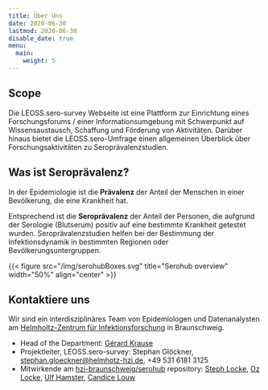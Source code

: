 ```yaml
---
title: Über Uns
date: 2020-06-30
lastmod: 2020-06-30
disable_date: true
menu:
  main:
    weight: 5
---
```


## Scope
Die LEOSS.sero-survey Webseite ist eine Plattform zur Einrichtung eines Forschungsforums / einer Informationsumgebung mit Schwerpunkt auf Wissensaustausch, Schaffung und Förderung von Aktivitäten. Darüber hinaus bietet die LEOSS.sero-Umfrage einen allgemeinen Überblick über Forschungsaktivitäten zu Seroprävalenzstudien.

## Was ist Seroprävalenz?
In der Epidemiologie ist die __Prävalenz__ der Anteil der Menschen in einer Bevölkerung, die eine Krankheit hat.

Entsprechend ist die __Seroprävalenz__ der Anteil der Personen, die aufgrund der Serologie (Blutserum) positiv auf eine bestimmte Krankheit getestet wurden. Seroprävalenzstudien helfen bei der Bestimmung der Infektionsdynamik in bestimmten Regionen oder Bevölkerungsuntergruppen.

{{< figure src="/img/serohubBoxes.svg" title="Serohub overview" width="50%" align="center" >}}

## Kontaktiere uns
Wir sind ein interdisziplinäres Team von Epidemiologen und Datenanalysten am [Helmholtz-Zentrum für Infektionsforschung](https://www.helmholtz-hzi.de/) in Braunschweig.

* Head of the Department: [Gérard Krause](https://www.helmholtz-hzi.de/de/forschung/forschungsschwerpunkte/bakterielle-und-virale-krankheitserreger/epidemiologie/gerard-krause/) 
* Projektleiter, LEOSS.sero-survey: Stephan Glöckner, stephan.gloeckner@helmhotz-hzi.de, +49 531 6181 3125
* Mitwirkende am [hzi-braunschweig/serohub](https://github.com/hzi-braunschweig/serohub/graphs/contributors) repository: [Steph Locke](https://github.com/stephlocke), [Oz Locke](https://github.com/OzLocke), [Ulf Hamster](https://github.com/ulf1), [Candice Louw](https://github.com/Candice-Louw)
